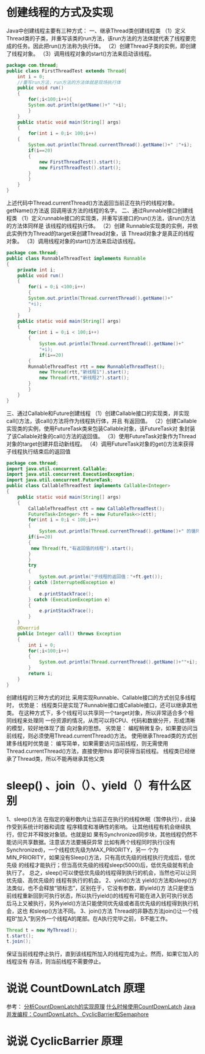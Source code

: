 # 创建线程的方式及实现
Java中创建线程主要有三种方式：
一、继承Thread类创建线程类
（1）定义Thread类的子类，并重写该类的run方法，该run方法的方法体就代表了线程要完
成的任务。因此把run()方法称为执行体。
（2）创建Thread子类的实例，即创建了线程对象。
（3）调用线程对象的start()方法来启动该线程。
```java
package com.thread;
public class FirstThreadTest extends Thread{
    int i = 0;
    //重写run方法，run方法的方法体就是现场执行体
    public void run()
    {
        for(;i<100;i++){
        System.out.println(getName()+" "+i);
        }
    }
    public static void main(String[] args)
    {
        for(int i = 0;i< 100;i++)
    {
        System.out.println(Thread.currentThread().getName()+" :"+i);
        if(i==20)
        {
            new FirstThreadTest().start();
            new FirstThreadTest().start();
        }
        }
    }
}
```
上述代码中Thread.currentThread()方法返回当前正在执行的线程对象。getName()方法返
回调用该方法的线程的名字。
二、通过Runnable接口创建线程类
（1）定义runnable接口的实现类，并重写该接口的run()方法，该run()方法的方法体同样是
该线程的线程执行体。
（2）创建 Runnable实现类的实例，并依此实例作为Thread的target来创建Thread对象，该
Thread对象才是真正的线程对象。
（3）调用线程对象的start()方法来启动该线程。
```java
package com.thread;
public class RunnableThreadTest implements Runnable
{
    private int i;
    public void run()
    {
        for(i = 0;i <100;i++)
        {
        System.out.println(Thread.currentThread().getName()+"
        "+i);
        }
    }
    public static void main(String[] args)
    {
        for(int i = 0;i < 100;i++)
        {
            System.out.println(Thread.currentThread().getName()+"
            "+i);
            if(i==20)
        {
        RunnableThreadTest rtt = new RunnableThreadTest();
            new Thread(rtt,"新线程1").start();
            new Thread(rtt,"新线程2").start();
        }
        }
    }
}
```
三、通过Callable和Future创建线程
（1）创建Callable接口的实现类，并实现call()方法，该call()方法将作为线程执行体，并且
有返回值。
（2）创建Callable实现类的实例，使用FutureTask类来包装Callable对象，该FutureTask对
象封装了该Callable对象的call()方法的返回值。
（3）使用FutureTask对象作为Thread对象的target创建并启动新线程。
（4）调用FutureTask对象的get()方法来获得子线程执行结束后的返回值
```java
package com.thread;
import java.util.concurrent.Callable;
import java.util.concurrent.ExecutionException;
import java.util.concurrent.FutureTask;
public class CallableThreadTest implements Callable<Integer>
{
    public static void main(String[] args)
    {
        CallableThreadTest ctt = new CallableThreadTest();
        FutureTask<Integer> ft = new FutureTask<>(ctt);
        for(int i = 0;i < 100;i++)
        {
            System.out.println(Thread.currentThread().getName()+" 的循环变量i的值"+i);
        if(i==20)
        {
         new Thread(ft,"有返回值的线程").start();
        }
        }
        try
        {
            System.out.println("子线程的返回值："+ft.get());
        } catch (InterruptedException e)
        {
            e.printStackTrace();
        } catch (ExecutionException e)
        {
            e.printStackTrace();
        }
    }
    @Overrid
    public Integer call() throws Exception
    {
        int i = 0;
        for(;i<100;i++)
        {
            System.out.println(Thread.currentThread().getName()+""+i);
        }
        return i;
    }
}
```
创建线程的三种方式的对比
采用实现Runnable、Callable接口的方式创见多线程时，
优势是：
    线程类只是实现了Runnable接口或Callable接口，还可以继承其他类。
    在这种方式下，多个线程可以共享同一个target对象，所以非常适合多个相同线程来处理同
    一份资源的情况，从而可以将CPU、代码和数据分开，形成清晰的模型，较好地体现了面
    向对象的思想。
劣势是：
    编程稍微复杂，如果要访问当前线程，则必须使用Thread.currentThread()方法。
    使用继承Thread类的方式创建多线程时优势是：
    编写简单，如果需要访问当前线程，则无需使用Thread.currentThread()方法，直接使用this
    即可获得当前线程。
    线程类已经继承了Thread类，所以不能再继承其他父类

# sleep() 、join（）、yield（）有什么区别
1、sleep()方法
    在指定的毫秒数内让当前正在执行的线程休眠（暂停执行），此操作受到系统计时器和调度
    程序精度和准确性的影响。 让其他线程有机会继续执行，但它并不释放对象锁。也就是如
    果有Synchronized同步块，其他线程仍然不能访问共享数据。注意该方法要捕获异常
    比如有两个线程同时执行(没有Synchronized)，一个线程优先级为MAX_PRIORITY，另一
    个为MIN_PRIORITY，如果没有Sleep()方法，只有高优先级的线程执行完成后，低优先级
    的线程才能执行；但当高优先级的线程sleep(5000)后，低优先级就有机会执行了。
    总之，sleep()可以使低优先级的线程得到执行的机会，当然也可以让同优先级、高优先级的
    线程有执行的机会。
2、yield()方法
    yield()方法和sleep()方法类似，也不会释放“锁标志”，区别在于，它没有参数，即yield()方
    法只是使当前线程重新回到可执行状态，所以执行yield()的线程有可能在进入到可执行状态
    后马上又被执行，另外yield()方法只能使同优先级或者高优先级的线程得到执行机会，这也
    和sleep()方法不同。
3、join()方法
    Thread的非静态方法join()让一个线程B“加入”到另外一个线程A的尾部。在A执行完毕之前，
    B不能工作。
```java
Thread t = new MyThread();
t.start();
t.join();
```
保证当前线程停止执行，直到该线程所加入的线程完成为止。然而，如果它加入的线程没有
存活，则当前线程不需要停止。

# 说说 CountDownLatch 原理
参考：
[分析CountDownLatch的实现原理](https://www.jianshu.com/p/7c7a5df5bda6?ref=myread)
[什么时候使用CountDownLatch]()
[Java并发编程：CountDownLatch、CyclicBarrier和Semaphore]()

# 说说 CyclicBarrier 原理

